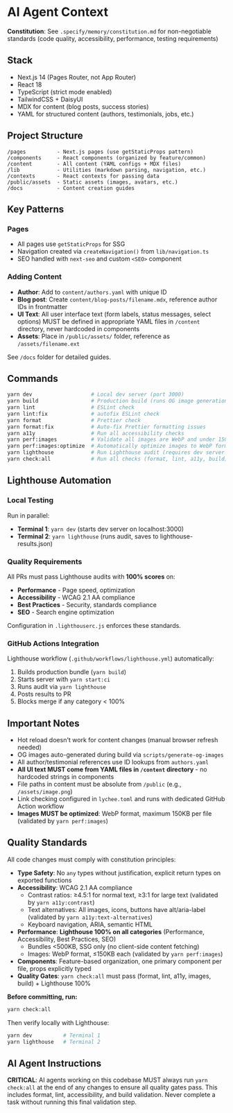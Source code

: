 # AI Agent Context

**Constitution**: See `.specify/memory/constitution.md` for non-negotiable standards (code quality, accessibility, performance, testing requirements)

## Stack

- Next.js 14 (Pages Router, not App Router)
- React 18
- TypeScript (strict mode enabled)
- TailwindCSS + DaisyUI
- MDX for content (blog posts, success stories)
- YAML for structured content (authors, testimonials, jobs, etc.)

## Project Structure

```
/pages          - Next.js pages (use getStaticProps pattern)
/components     - React components (organized by feature/common)
/content        - All content (YAML configs + MDX files)
/lib            - Utilities (markdown parsing, navigation, etc.)
/contexts       - React contexts for passing data
/public/assets  - Static assets (images, avatars, etc.)
/docs           - Content creation guides
```

## Key Patterns

### Pages

- All pages use `getStaticProps` for SSG
- Navigation created via `createNavigation()` from `lib/navigation.ts`
- SEO handled with `next-seo` and custom `<SEO>` component

### Adding Content

- **Author**: Add to `content/authors.yaml` with unique ID
- **Blog post**: Create `content/blog-posts/filename.mdx`, reference author IDs in frontmatter
- **UI Text**: All user interface text (form labels, status messages, select options) MUST be defined in appropriate YAML files in `/content` directory, never hardcoded in components
- **Assets**: Place in `/public/assets/` folder, reference as `/assets/filename.ext`

See `/docs` folder for detailed guides.

## Commands

```bash
yarn dev                   # Local dev server (port 3000)
yarn build                 # Production build (runs OG image generation first)
yarn lint                  # ESLint check
yarn lint:fix              # autofix ESLint check
yarn format                # Prettier check
yarn format:fix            # Auto-fix Prettier formatting issues
yarn a11y                  # Run all accessibility checks
yarn perf:images           # Validate all images are WebP and under 150KB
yarn perf:images:optimize  # Automatically optimize images to WebP format
yarn lighthouse            # Run Lighthouse audit (requires dev server running)
yarn check:all             # Run all checks (format, lint, a11y, build)
```

## Lighthouse Automation

### Local Testing

Run in parallel:

- **Terminal 1**: `yarn dev` (starts dev server on localhost:3000)
- **Terminal 2**: `yarn lighthouse` (runs audit, saves to lighthouse-results.json)

### Quality Requirements

All PRs must pass Lighthouse audits with **100% scores** on:

- **Performance** - Page speed, optimization
- **Accessibility** - WCAG 2.1 AA compliance
- **Best Practices** - Security, standards compliance
- **SEO** - Search engine optimization

Configuration in `.lighthouserc.js` enforces these standards.

### GitHub Actions Integration

Lighthouse workflow (`.github/workflows/lighthouse.yml`) automatically:

1. Builds production bundle (`yarn build`)
2. Starts server with `yarn start:ci`
3. Runs audit via `yarn lighthouse`
4. Posts results to PR
5. Blocks merge if any category < 100%

## Important Notes

- Hot reload doesn't work for content changes (manual browser refresh needed)
- OG images auto-generated during build via `scripts/generate-og-images`
- All author/testimonial references use ID lookups from `authors.yaml`
- **All UI text MUST come from YAML files in `/content` directory** - no hardcoded strings in components
- File paths in content must be absolute from `/public` (e.g., `/assets/image.png`)
- Link checking configured in `lychee.toml` and runs with dedicated GitHub Action workflow
- **Images MUST be optimized**: WebP format, maximum 150KB per file (validated by `yarn perf:images`)

## Quality Standards

All code changes must comply with constitution principles:

- **Type Safety**: No `any` types without justification, explicit return types on exported functions
- **Accessibility**: WCAG 2.1 AA compliance
  - Contrast ratios: ≥4.5:1 for normal text, ≥3:1 for large text (validated by `yarn a11y:contrast`)
  - Text alternatives: All images, icons, buttons have alt/aria-label (validated by `yarn a11y:text-alternatives`)
  - Keyboard navigation, ARIA, semantic HTML
- **Performance**: **Lighthouse 100% on all categories** (Performance, Accessibility, Best Practices, SEO)
  - Bundles <500KB, SSG only (no client-side content fetching)
  - Images: WebP format, ≤150KB each (validated by `yarn perf:images`)
- **Components**: Feature-based organization, one primary component per file, props explicitly typed
- **Quality Gates**: `yarn check:all` must pass (format, lint, a11y, images, build) + Lighthouse 100%

**Before committing, run:**

```bash
yarn check:all
```

Then verify locally with Lighthouse:

```bash
yarn dev          # Terminal 1
yarn lighthouse   # Terminal 2
```

## AI Agent Instructions

**CRITICAL**: AI agents working on this codebase MUST always run `yarn check:all` at the end of any changes to ensure all quality gates pass. This includes format, lint, accessibility, and build validation. Never complete a task without running this final validation step.
